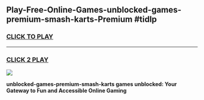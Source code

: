 
## Play-Free-Online-Games-unblocked-games-premium-smash-karts-Premium #tidlp
<h3>
<a href="https://premium.freeplayer.one?title=unblocked-games-premium-smash-karts&ref=8M">CLICK TO PLAY</a></h3>
<hr>

<h3>
<a href="https://premium.freeplayer.one?title=unblocked-games-premium-smash-karts&ref=8M">CLICK 2 PLAY</a>
  
</h3>

<a href="https://premium.freeplayer.one?title=unblocked-games-premium-smash-karts&ref=8M"><img src="https://clearcache.store/games.png"></a>


**unblocked-games-premium-smash-karts games unblocked: Your Gateway to Fun and Accessible Online Gaming**
